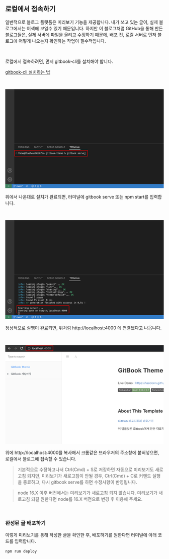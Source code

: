 ## 로컬에서 접속하기

일반적으로 블로그 플랫폼은 미리보기 기능을 제공합니다. 내가 쓰고 있는 글이, 실제 블로그에서는 어색해 보일수 있기 때문입니다. 하지만 이 블로그처럼 GitHub을 통해 만든 블로그들은, 실제 서버에 파일을 올리고 수정하기 때문에, 배포 전, 로컬 서버로 먼저 블로그에 어떻게 나오는지 확인하는 작업이 필수적입니다.

&nbsp;

로컬에서 접속하려면, 먼저 gitbook-cli를 설치해야 합니다.

[gitbook-cli 설치하는 법](../README.md/#gitbook-cli)

&nbsp;

![gitbook serve](../images/github_8.jpg)

위에서 나온대로 설치가 완료되면, 터미널에 gitbook serve 또는 npm start를 입력합니다.

&nbsp;

![localhost](../images/github_9.jpg)

정상적으로 실행이 완료되면, 위처럼 http://localhost:4000 에 연결됐다고 나옵니다.

&nbsp;

![web browser](../images/github_10.jpg)

위에 http://localhost:4000를 복사해서 크롬같은 브라우저의 주소창에 붙혀넣으면, 로컬에서 블로그에 접속할 수 있습니다.
> 기본적으로 수정하고나서 Ctrl(Cmd) + S로 저장하면 자동으로 미리보기도 새로고침 되지만, 미리보기가 새로고침이 안될 경우, Ctrl(Cmd) + C로 커멘드 실행을 종료하고, 다시 gitbook serve를 하면 수정사항이 반영됩니다.

> node 16.X 이후 버전에서는 미리보기가 새로고침 되지 않습니다. 미리보기가 새로고침 되길 원한다면 node를 16.X 버전으로 변경 후 이용해 주세요.

&nbsp;

### 완성된 글 배포하기

이렇게 미리보기를 통해 작성한 글을 확인한 후, 배포하기를 원한다면 터미널에 아래 코드를 입력합니다.
```bash
npm run deploy
```

&nbsp;